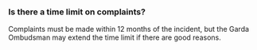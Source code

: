 ###  **Is there a time limit on complaints?**

Complaints must be made within 12 months of the incident, but the Garda
Ombudsman may extend the time limit if there are good reasons.
